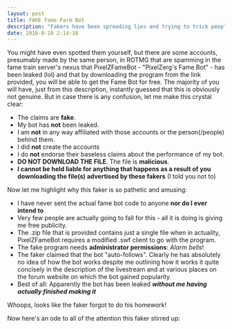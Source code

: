 ```yaml
---
layout: post
title: FAKE Fame Farm Bot
description: "Fakers have been spreading lies and trying to trick people into downloading malicious content in the name of PixelZFameBot. **Don't fall for their scam!**"
date: 2016-8-18 2:14:38
---
```


You might have even spotted them yourself, but there are some accounts, presumably made by the same person, in ROTMG that are spamming in the fame train server's nexus that PixelZFameBot - "PixelZerg's Fame Bot" - has been leaked (lol) and that by downloading the program from the link provided, you will be able to get the Fame Bot for free. The majority of you will have, just from this description, instantly guessed that this is obviously not genuine. But in case there is any confusion, let me make this crystal clear:


- The claims are **fake**.
- My bot has **not** been leaked.
- I am **not** in any way affiliated with those accounts or the person(/people) behind them.
- I did **not** create the accounts
- I do **not** endorse their baseless claims about the performance of my bot.
- **DO NOT DOWNLOAD THE FILE**. The file is **malicious**.
- **I cannot be held liable for anything that happens as a result of you downloading the file(s) advertised by these fakers** (I told you not to)

Now let me highlight why this faker is so pathetic and amusing:


- I have never sent the actual fame bot code to anyone **nor do I ever intend to**
- Very few people are actually going to fall for this - all it is doing is giving me free publicity.
- The .zip file that is provided contains just a single file when in actuality, PixelZFameBot requires a modified .swf client to go with the program.
- The fake program needs **administrator permissions**: *Alarm bells*!
- The faker claimed that the bot "auto-follows". Clearly he has absolutely no idea of how the bot works despite me outlining how it works it quite concisely in the description of the livestream and at various places on the forum website on which the bot gained popularity.
- Best of all: Apparently the bot has been leaked ***without me having actually finished making it***

Whoops, looks like the faker forgot to do his homework!

Now here's an ode to all of the attention this faker stirred up:
